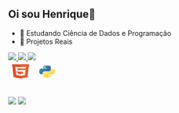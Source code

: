 ## Oi sou Henrique👋

- 🌱 Estudando Ciência de Dados e Programação
- 👯 Projetos Reais


<div>
<a href="https://beacons.ai/17-henrique-aguiar">
<img height="180em" src="https://github-readme-stats.vercel.app/api?username=17-henrique-aguiar&theme=jolly&show_icons=true&hide_border=true&count_private=true">

<img height="180em" src="https://github-readme-streak-stats.herokuapp.com/?user=17-henrique-aguiar&theme=jolly&hide_border=true">
<img height="180em" src="https://github-readme-stats.vercel.app/api/top-langs/?username=17-henrique-aguiar&theme=jolly&show_icons=true&hide_border=true&layout=compact"/>

<!-- 
temas: nord, gotham 1x, jolly 1x, maroongold 1x, blueberry, outrun 1x, react, omni, midnight purple 1x, vision friendly dark, algolia, nightowl, monokai, cobalt, tokyo night, merko, radical 2x, yeblu, graywhite, chartreuse dark, great gatsby, blue-green, prussian, high contrast, sythwave, dark
-->

</a>
</div>



<style>
  .skill-icon { display: inline-block; margin: 5px; transition: transform 0.3s ease; }
  .skill-icon:hover { transform: scale(1.2); } /* Cresce 20% ao passar o mouse */
</style>
<div style="display: inline-block;">
  <img class="skill-icon" alt="teste-HTML" height="30" width="40" src="https://raw.githubusercontent.com/devicons/devicon/master/icons/html5/html5-original.svg">
  <img class="skill-icon" alt="teste-Python" height="30" width="40" src="https://raw.githubusercontent.com/devicons/devicon/master/icons/python/python-original.svg">
</div>


##
<div>
<a href="henriquetex7226@gmail.com"><img src="https://img.shields.io/badge/-Gmail-%23333333?style=for-the-badge&logo=gmail&logoColor=white" target="_blank"></a>   
<a href="https://www.linkedin.com/in/henrique-aguiar-4a2660352/" target="_blank"><img src="https://img.shields.io/badge/-LinkedIn-%230077B5?style=for-the-badge&logo=linkedin&logoColor=white" target="_blank"></a>    
</div>





<!--
"https://github-readme-stats.vercel.app/api/top-langs/?username=17-henrique-aguiar&theme=gruvbox&show_icons=true&hide_border=true&layout=compact"/

<a href="    " target="_blank"><img src="https://img.shields.io/badge/YouTube-FF0000?style=for-the-badge&logo=youtube&logoColor=white" target="_blank"></a>  YOUTUBE
<a href="    " target="_blank"><img src="https://img.shields.io/badge/-Instagram-%23E4405F?style=for-the-badge&logo=instagram&logoColor=white" target="_blank"></a>    INSTA
<a href="         " target="_blank"><img src="https://img.shields.io/badge/Twitch-9146FF?style=for-the-badge&logo=twitch&logoColor=white" target="_blank"></a>    TWITCH
<a href="            " target="_blank"><img src="https://img.shields.io/badge/Discord-7289DA?style=for-the-badge&logo=discord&logoColor=white" target="_blank"></a>     DISCORD
<a href="               "><img src="https://img.shields.io/badge/-Gmail-%23333333?style=for-the-badge&logo=gmail&logoColor=white" target="_blank"></a>             GMAIL
<a href="             " target="_blank"><img src="https://img.shields.io/badge/-LinkedIn-%230077B5?style=for-the-badge&logo=linkedin&logoColor=white" target="_blank"></a>    LINKEDIN
</div>

<img align="center" alt="teste-Js" height="30" width="40" src="https://raw.githubusercontent.com/devicons/devicon/master/icons/javascript/javascript-plain.svg"> JavaScript
<img align="center" alt="teste-Csharp" height="30" width="40" src="https://raw.githubusercontent.com/devicons/devicon/master/icons/csharp/csharp-original.svg"> C#
<img align="center" alt="teste-React" height="30" width="40" src="https://raw.githubusercontent.com/devicons/devicon/master/icons/react/react-original.svg"> React
<img align="center" alt="teste-Ts" height="30" width="40" src="https://raw.githubusercontent.com/devicons/devicon/master/icons/typescript/typescript-plain.svg"> TS
<img align="center" alt="teste-CSS" height="30" width="40" src="https://raw.githubusercontent.com/devicons/devicon/master/icons/css3/css3-original.svg"&gt;  CSS

